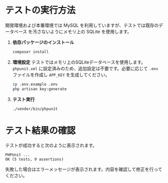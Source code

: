 # テストの実行方法

開発環境および本番環境では MySQL を利用していますが、テストでは既存のデータベース
を汚さないようにメモリ上の SQLite を使用します。

1. **依存パッケージのインストール**
   ```bash
   composer install
   ```

2. **環境設定**
   テストではメモリ上のSQLiteデータベースを使用します。`phpunit.xml` に設定済みのため、追加設定は不要です。必要に応じて `.env` ファイルを作成し `APP_KEY` を生成してください。
   ```bash
   cp .env.example .env
   php artisan key:generate
   ```

3. **テスト実行**
   ```bash
   ./vendor/bin/phpunit
   ```

# テスト結果の確認

テストが成功すると次のように表示されます。

```
PHPUnit ...
OK (5 tests, 9 assertions)
```

失敗した場合はエラーメッセージが表示されます。内容を確認して修正を行ってください。
